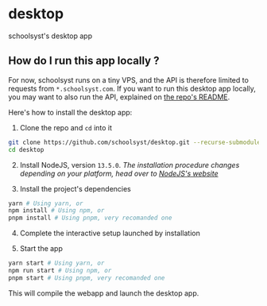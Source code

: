 # desktop
schoolsyst's desktop app

## How do I run this app locally ?

For now, schoolsyst runs on a tiny VPS, and the API is therefore limited to requests from `*.schoolsyst.com`. If you want to run this desktop app locally, you may want to also run the API, explained on [the repo's README](https://github.com/schoolsyst/backend/tree/master/README.md).

Here's how to install the desktop app:

1. Clone the repo and `cd` into it

```bash
git clone https://github.com/schoolsyst/desktop.git --recurse-submodules
cd desktop
```

2. Install NodeJS, version `13.5.0`.
_The installation procedure changes depending on your platform, head over to [NodeJS's website](https://nodejs.org/)_

3. Install the project's dependencies

```bash
yarn # Using yarn, or
npm install # Using npm, or
pnpm install # Using pnpm, very recomanded one
```

4. Complete the interactive setup launched by installation

5. Start the app
```bash
yarn start # Using yarn, or
npm run start # Using npm, or
pnpm start # Using pnpm, very recomanded one
```

This will compile the webapp and launch the desktop app.
